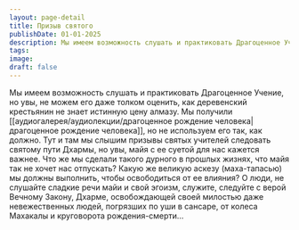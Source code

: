 ```yaml
---
layout: page-detail
title: Призыв святого
publishDate: 01-01-2025
description: Мы имеем возможность слушать и практиковать Драгоценное Учение,  но увы, не можем его даже толком оценить,  как деревенский крестьянин не знает истинную цену алмазу. Мы получили...
tags:
image:
draft: false
---
```

Мы имеем возможность слушать и практиковать Драгоценное Учение,  но увы, не можем его даже толком оценить,  как деревенский крестьянин не знает истинную цену алмазу. Мы получили [[аудиогалерея/аудиолекции/драгоценное рождение человека|драгоценное рождение человека]],  но не используем его так, как должно. Тут и там мы слышим призывы святых учителей  следовать святому пути Дхармы,  но увы, майя с ее суетой для нас кажется важнее. Что же мы сделали такого дурного в прошлых жизнях,  что майя так не хочет нас отпускать? Какую же великую аскезу (маха-тапасью) мы должны выполнить,  чтобы освободиться от ее влияния? О люди, не слушайте сладкие речи майи и свой эгоизм,  служите, следуйте с верой  Вечному Закону, Дхарме, освобождающей своей милостью даже невежественных людей,  погрязших по уши в сансаре,  от колеса Махакалы и круговорота рождения-смерти…
